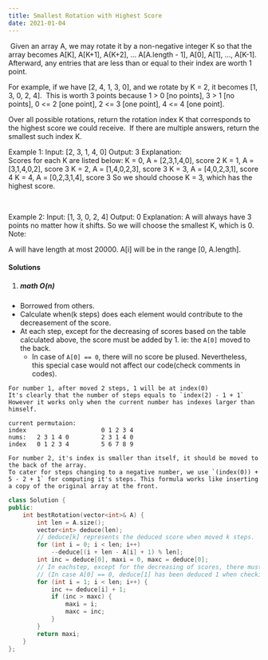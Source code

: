 ```yaml
---
title: Smallest Rotation with Highest Score
date: 2021-01-04
---
```

 Given an array A, we may rotate it by a non-negative integer K so that the array becomes A[K], A[K+1], A{K+2], ... A[A.length - 1], A[0], A[1], ..., A[K-1].  Afterward, any entries that are less than or equal to their index are worth 1 point. 

For example, if we have [2, 4, 1, 3, 0], and we rotate by K = 2, it becomes [1, 3, 0, 2, 4].  This is worth 3 points because 1 > 0 [no points], 3 > 1 [no points], 0 <= 2 [one point], 2 <= 3 [one point], 4 <= 4 [one point].

Over all possible rotations, return the rotation index K that corresponds to the highest score we could receive.  If there are multiple answers, return the smallest such index K.

Example 1:
Input: [2, 3, 1, 4, 0]
Output: 3
Explanation:  
Scores for each K are listed below: 
K = 0,  A = [2,3,1,4,0],    score 2
K = 1,  A = [3,1,4,0,2],    score 3
K = 2,  A = [1,4,0,2,3],    score 3
K = 3,  A = [4,0,2,3,1],    score 4
K = 4,  A = [0,2,3,1,4],    score 3
So we should choose K = 3, which has the highest score.

 

Example 2:
Input: [1, 3, 0, 2, 4]
Output: 0
Explanation:  A will always have 3 points no matter how it shifts.
So we will choose the smallest K, which is 0.
Note:

A will have length at most 20000.
A[i] will be in the range [0, A.length].

#### Solutions

1. ##### math O(n)

- Borrowed from others.
- Calculate when(k steps) does each element would contribute to the decreasement of the score.
- At each step, except for the decreasing of scores based on the table calculated above, the score must be added by 1. ie: the `A[0]` moved to the back.
    - In case of `A[0] == 0`, there will no score be plused. Nevertheless, this special case would not affect our code(check comments in codes).

```
For number 1, after moved 2 steps, 1 will be at index(0)
It's clearly that the number of steps equals to `index(2) - 1 + 1`
However it works only when the current number has indexes larger than himself.

current permutaion:
index                     0 1 2 3 4 
nums:   2 3 1 4 0         2 3 1 4 0
index   0 1 2 3 4         5 6 7 8 9

For number 2, it's index is smaller than itself, it should be moved to the back of the array.
To cater for steps changing to a negative number, we use `(index(0)) + 5 - 2 + 1` for computing it's steps. This formula works like inserting a copy of the original array at the front.

```


```cpp
class Solution {
public:
    int bestRotation(vector<int>& A) {
        int len = A.size();
        vector<int> deduce(len);
        // deduce[k] represents the deduced score when moved k steps.
        for (int i = 0; i < len; i++)
            --deduce[(i + len - A[i] + 1) % len];
        int inc = deduce[0], maxi = 0, maxc = deduce[0];
        // In eachstep, except for the decreasing of scores, there must be 1 score added. ie. The A[0] moved to the back.
        // (In case A[0] == 0, deduce[1] has been deduced 1 when checking the A[0], thus +1 - 1 = 0, would not interfere with the answer.
        for (int i = 1; i < len; i++) {
            inc += deduce[i] + 1;
            if (inc > maxc) {
                maxi = i;
                maxc = inc;
            }
        }
        return maxi;
    }
};
```